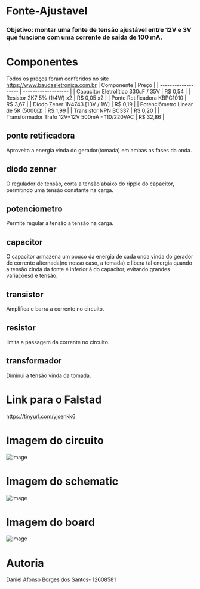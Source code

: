 # Fonte-Ajustavel
### Objetivo: montar uma fonte de tensão ajustável entre 12V e 3V que funcione com uma corrente de saída de 100 mA.
# Componentes
Todos os preços foram conferidos no site https://www.baudaeletronica.com.br
| Componente  |  Preço  |
| ------------------- | ------------------- |
|  Capacitor Eletrolítico 330uF / 35V |  R$ 0,54 |
|  Resistor 2K7 5% (1/4W) x2 |  R$ 0,05 x2 |
|  Ponte Retificadora KBPC1010 |  R$ 3,67 |
|  Diodo Zener 1N4743 [13V / 1W] |  R$ 0,19 |
|  Potenciômetro Linear de 5K (5000Ω) |  R$ 1,99 |
|  Transistor NPN BC337 |  R$ 0,20 |
|  Transformador Trafo 12V+12V 500mA - 110/220VAC |  R$ 32,86 |

## ponte retificadora
Aproveita a energia vinda do gerador(tomada) em ambas as fases da onda.
## diodo zenner
O regulador de tensão, corta a tensão abaixo do ripple do capacitor, permitindo uma tensão constante na carga.
## potenciometro
Permite regular a tensão a tensão na carga.
## capacitor
O capacitor armazena um pouco da energia de cada onda vinda do gerador de corrente alternada(no nosso caso, a tomada) e libera tal energia quando a tensão cinda da fonte é inferior à do capacitor, evitando grandes variaçõesd e tensão.
## transistor
Amplifica e barra a corrente no circuito.
## resistor
limita a passagem da corrente no circuito.
## transformador
Diminui a tensão vinda da tomada.
# Link para o Falstad
https://tinyurl.com/yjsenkk6

# Imagem do circuito
![image](https://user-images.githubusercontent.com/68250033/127785311-03c42bc8-bcb4-443f-ba87-aa717113c6ab.png)
# Imagem do schematic
![image](https://user-images.githubusercontent.com/68250033/127785332-94cf212a-0213-4f40-a7f6-897098b376c7.png)
# Imagem do board
![image](https://user-images.githubusercontent.com/68250033/127785052-da3b0d05-0426-483a-90cd-1333ae8d7b56.png)

# Autoria 
Daniel Afonso Borges dos Santos- 12608581
